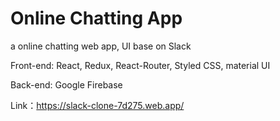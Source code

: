 # Online Chatting App

a online chatting web app, UI base on Slack

Front-end: React, Redux, React-Router, Styled CSS, material UI

Back-end: Google Firebase

Link：https://slack-clone-7d275.web.app/
